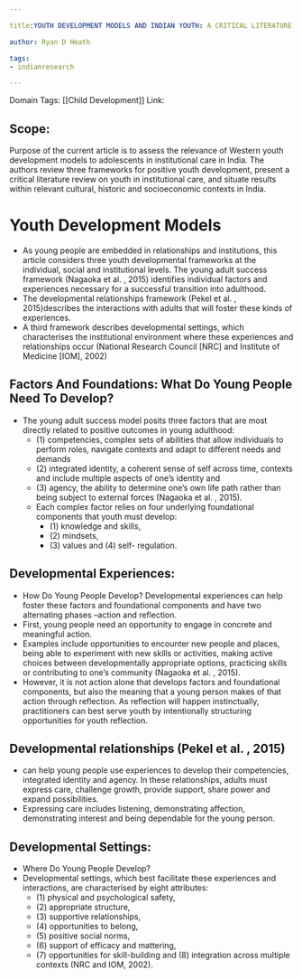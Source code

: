 ```yaml
---

title:YOUTH DEVELOPMENT MODELS AND INDIAN YOUTH: A CRITICAL LITERATURE REVIEW, CASE EXAMPLE AND APPLICATIONS TO YOUTH IN ALTERNATIVE CARE

author: Ryan D Heath

tags:
- indianresearch 

---
```

Domain Tags: [[Child Development]]
Link: 

## Scope:
Purpose of the current article is to assess the relevance of Western youth development models to adolescents in institutional care in India. The authors review three frameworks for positive youth development, present a critical literature review on youth in institutional care, and situate results within relevant cultural, historic and socioeconomic contexts in India. 

# Youth Development Models
- As young people are embedded in relationships and institutions, this article considers three youth developmental frameworks at the individual, social and institutional levels. The young adult success framework (Nagaoka  et al. , 2015) identifies individual factors and experiences necessary for a successful transition into adulthood. 
- The developmental relationships framework (Pekel et al. , 2015)describes the interactions with adults that will foster these kinds of experiences. 
- A third framework describes developmental settings, which characterises the institutional environment where these experiences and relationships occur (National Research Council [NRC] and Institute of Medicine [IOM], 2002) 


## Factors And Foundations: What Do Young People Need To Develop? 
- The young adult success model posits three factors that are most directly related to positive outcomes in young adulthood: 
	- (1) competencies, complex sets of abilities that allow individuals to perform roles, navigate contexts and adapt to different needs and demands
	-  (2) integrated identity, a coherent sense of self across time, contexts and include multiple aspects of one’s identity and
	- (3) agency, the ability to determine one’s own life path rather than being subject to external forces (Nagaoka et al. , 2015). 
	- Each complex factor relies on four underlying foundational components that youth must develop: 
		- (1) knowledge and skills, 
		- (2) mindsets, 
		- (3) values and
		(4) self- regulation. 

## Developmental Experiences: 
- How Do Young People Develop? Developmental experiences can help foster these factors and foundational components and have two alternating phases –action and reflection. 
- First, young people need an opportunity to engage in concrete and meaningful action.
- Examples include opportunities to encounter new people and places, being able to experiment with new skills or activities, making active choices between developmentally appropriate options, practicing skills or contributing to one’s community (Nagaoka et al. , 2015). 
- However, it is not action alone that develops factors and foundational components, but also the meaning that a young person makes of that action through reflection. As reflection will happen instinctually, practitioners can best serve youth by intentionally structuring opportunities for youth reflection. 

## Developmental relationships (Pekel et al. , 2015)
- can help young people use experiences to develop their competencies, integrated identity and agency. In these relationships, adults must express care, challenge growth, provide support, share power and expand possibilities. 
- Expressing care includes listening, demonstrating affection, demonstrating interest and being dependable for the young person. 

## Developmental Settings: 
- Where Do Young People Develop? 
- Developmental settings, which best facilitate these experiences and interactions, are characterised by eight attributes: 
	- (1) physical and psychological safety, 
	- (2) appropriate structure, 
	- (3) supportive relationships, 
	- (4) opportunities to belong, 
	- (5) positive social norms, 
	- (6) support of efficacy and mattering, 
	- (7) opportunities for skill-building and (8) integration across multiple contexts (NRC and IOM, 2002). 


